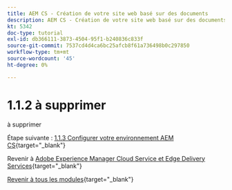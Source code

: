 ```yaml
---
title: AEM CS - Création de votre site web basé sur des documents
description: AEM CS - Création de votre site web basé sur des documents
kt: 5342
doc-type: tutorial
exl-id: db366111-3873-4504-95f1-b240836c833f
source-git-commit: 7537cd4d4ca6bc25afcb8f61a736498b0c297850
workflow-type: tm+mt
source-wordcount: '45'
ht-degree: 0%

---
```


# 1.1.2 à supprimer

à supprimer

Étape suivante : [1.1.3 Configurer votre environnement AEM CS](./ex3.md){target="_blank"}

Revenir à [Adobe Experience Manager Cloud Service et Edge Delivery Services](./aemcs.md){target="_blank"}

[Revenir à tous les modules](./../../../overview.md){target="_blank"}
